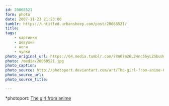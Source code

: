 ```yaml
---
id: 20068521
form: photo
date: 2007-11-23 21:23:00
tumblr: https://untitled.urbansheep.com/post/20068521/
title:
tags:
    - картинки
    - девушки
    - ноги
    - чулки
photo_original_url: https://64.media.tumblr.com/78n67m26L24nc56yLZSbuUqi_500.jpg
photo: /media/20068521.jpg
photo_caption: 
photo_source: http://photoport.deviantart.com/art/The-girl-from-anime-69853460
photo_source_url:
photo_source_title:

---
```


<p>*photoport: <a href="http://photoport.deviantart.com/art/The-girl-from-anime-69853460">The girl from anime</a></p>
